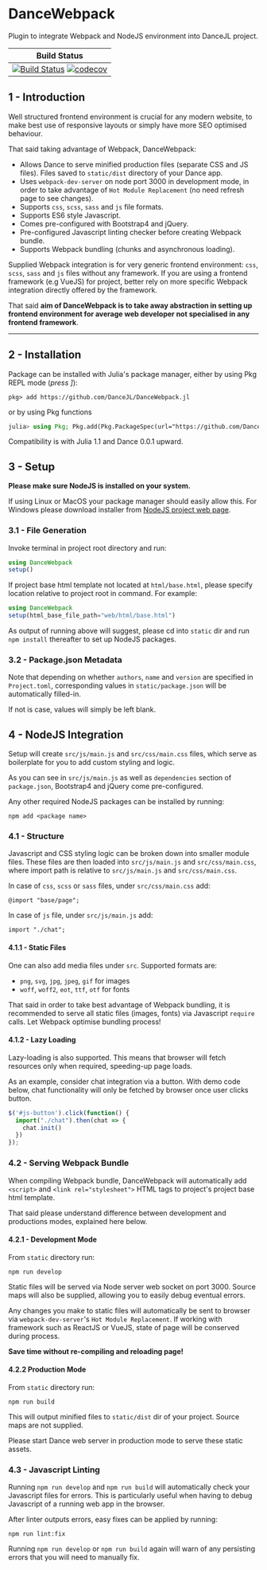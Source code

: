 # DanceWebpack

Plugin to integrate Webpack and NodeJS environment into DanceJL project.

| **Build Status**                                       |
|:------------------------------------------------------:|
| [![Build Status](https://travis-ci.com/DanceJL/DanceWebpack.jl.svg?branch=master)](https://travis-ci.com/DanceJL/DanceWebpack.jl)  [![codecov](https://codecov.io/gh/DanceJL/DanceWebpack.jl/branch/master/graph/badge.svg)](https://codecov.io/gh/DanceJL/DanceWebpack.jl)|

## 1 - Introduction

Well structured frontend environment is crucial for any modern website, to make best use of responsive layouts or simply have more SEO optimised behaviour.

That said taking advantage of Webpack, DanceWebpack:

- Allows Dance to serve minified production files (separate CSS and JS files). Files saved to `static/dist` directory of your Dance app.
- Uses `webpack-dev-server` on node port 3000 in development mode, in order to take advantage of `Hot Module Replacement` (no need refresh page to see changes).
- Supports `css`, `scss`, `sass` and `js` file formats.
- Supports ES6 style Javascript.
- Comes pre-configured with Bootstrap4 and jQuery.
- Pre-configured Javascript linting checker before creating Webpack bundle.
- Supports Webpack bundling (chunks and asynchronous loading).

Supplied Webpack integration is for very generic frontend environment: `css`, `scss`, `sass` and `js` files without any framework.
If you are using a frontend framework (e.g VueJS) for project, better rely on more specific Webpack integration directly offered by the framework.

That said **aim of DanceWebpack is to take away abstraction in setting up frontend environment for average web developer not specialised in any frontend framework**. 

---

## 2 - Installation

Package can be installed with Julia's package manager, either by using Pkg REPL mode (*press ]*):

```
pkg> add https://github.com/DanceJL/DanceWebpack.jl
```

or by using Pkg functions

```julia
julia> using Pkg; Pkg.add(Pkg.PackageSpec(url="https://github.com/DanceJL/DanceWebpack.jl"))
```

Compatibility is with Julia 1.1 and Dance 0.0.1 upward.

## 3 - Setup

**Please make sure NodeJS is installed on your system.**

If using Linux or MacOS your package manager should easily allow this.
For Windows please download installer from [NodeJS project web page](https://nodejs.org).

### 3.1 - File Generation

Invoke terminal in project root directory and run:

```julia
using DanceWebpack
setup()
```

If project base html template not located at `html/base.html`, please specify location relative to project root in command.
For example:

```julia
using DanceWebpack
setup(html_base_file_path="web/html/base.html")
```

As output of running above will suggest, please cd into `static` dir and run `npm install` thereafter to set up NodeJS packages.

### 3.2 - Package.json Metadata

Note that depending on whether `authors`, `name` and `version` are specified in `Project.toml`, corresponding values in `static/package.json` will be automatically filled-in.

If not is case, values will simply be left blank.

## 4 - NodeJS Integration

Setup will create `src/js/main.js` and `src/css/main.css` files, which serve as boilerplate for you to add custom styling and logic.

As you can see in `src/js/main.js` as well as `dependencies` section of `package.json`, Bootstrap4 and jQuery come pre-configured.

Any other required NodeJS packages can be installed by running:

```
npm add <package name>
```

### 4.1 - Structure

Javascript and CSS styling logic can be broken down into smaller module files.
These files are then loaded into `src/js/main.js` and `src/css/main.css`, where import path is relative to `src/js/main.js` and `src/css/main.css`.

In case of `css`, `scss` or `sass` files, under `src/css/main.css` add:

```
@import "base/page";
```

In case of `js` file, under `src/js/main.js` add:

```
import "./chat";
```

#### 4.1.1 - Static Files

One can also add media files under `src`. Supported formats are:

- `png`, `svg`, `jpg`, `jpeg`, `gif` for images
- `woff`, `woff2`, `eot`, `ttf`, `otf` for fonts

That said in order to take best advantage of Webpack bundling, it is recommended to serve all static files (images, fonts) via Javascript `require` calls.
Let Webpack optimise bundling process!

#### 4.1.2 - Lazy Loading 

Lazy-loading is also supported.
This means that browser will fetch resources only when required, speeding-up page loads.

As an example, consider chat integration via a button.
With demo code below, chat functionality will only be fetched by browser once user clicks button.

```javascript
$('#js-button').click(function() {
  import("./chat").then(chat => {
    chat.init()
  })
});
```

### 4.2 - Serving Webpack Bundle

When compiling Webpack bundle, DanceWebpack will automatically add `<script>` and `<link rel="stylesheet">` HTML tags to project's project base html template.

That said please understand difference between development and productions modes, explained here below.

#### 4.2.1 -  Development Mode

From `static` directory run:

```
npm run develop
```

Static files will be served via Node server web socket on port 3000.
Source maps will also be supplied, allowing you to easily debug eventual errors.

Any changes you make to static files will automatically be sent to browser via `webpack-dev-server`'s `Hot Module Replacement`.
If working with framework such as ReactJS or VueJS, state of page will be conserved during process.

**Save time without re-compiling and reloading page!**

#### 4.2.2  Production Mode

From `static` directory run:

```
npm run build
```

This will output minified files to `static/dist` dir of your project.
Source maps are not supplied.

Please start Dance web server in production mode to serve these static assets.

### 4.3 - Javascript Linting

Running `npm run develop` and `npm run build` will automatically check your Javascript files for errors.
This is particularly useful when having to debug Javascript of a running web app in the browser.

After linter outputs errors, easy fixes can be applied by running:

```
npm run lint:fix
```

Running `npm run develop` or `npm run build` again will warn of any persisting errors that you will need to manually fix.
